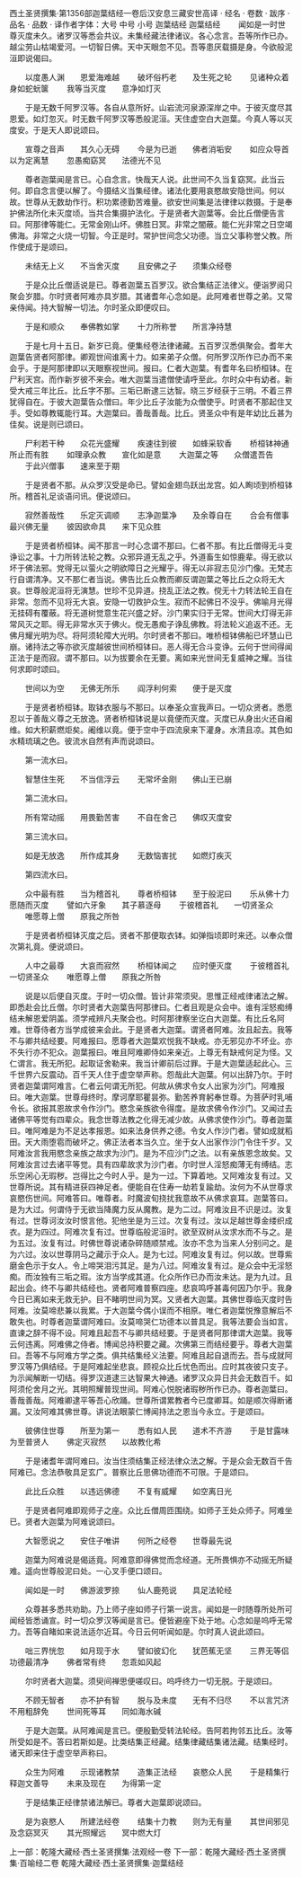 西土圣贤撰集·第1356部迦葉结经一卷后汉安息三藏安世高译
· 经名 · 卷数 · 跋序
· 品名 · 品数 · 译作者字体：大号 中号 小号
迦葉结经
迦葉结经
　　闻如是一时世尊灭度未久。诸罗汉等悉会共议。未集经藏法律诸议。各心念言。吾等所作已办。越尘劳山枯竭爱河。一切智日佛。天中天眼忽不见。吾等患厌载摄是身。今欲般泥洹即说偈曰。

　　以度愚人渊　　恩爱海难越
　　破坏俗朽老　　及生死之轮
　　见诸种众着　　身如蛇蚖箧
　　我等当灭度　　意净如灯灭

　　于是无数千阿罗汉等。各自从意所好。山岩流河泉源深岸之中。于彼灭度尽其恩爱。如灯忽灭。时无数千阿罗汉等悉般泥洹。天住虚空白大迦葉。今真人等以灭度安。于是天人即说颂曰。

　　宣尊之音声　　其久心无碍
　　今是为已逝　　佛者消垢安
　　如应众导首　　以为定离慧
　　忽愚痴窈冥　　法德光不见

　　尊者迦葉闻是言已。心自念言。快哉天人说。此世间不久当复窈冥。此当云何。即自念言便以解了。今摄结义当集经律。诸法化要用哀愍故安隐世间。何以故。世尊从无数劫作行。积功累德勤苦难量。欲安世间集是法律律以救摄。于是奉护佛法所化未灭度顷。当共合集摄护法化。于是贤者大迦葉等。会比丘僧便告言曰。阿那律等能仁。无常金刚山坏。佛胜日冥。非常之闇蔽。能仁光非常之日空竭佛海。非常之火烧一切智。今正是时。常护世间念父功德。当立父事称誉父教。所作使成于是颂曰。

　　未结无上义　　不当舍灭度
　　且安佛之子　　须集众经卷

　　于是众比丘僧适说是已。尊者迦葉五百罗汉。欲合集结正法律义。便诣罗阅只聚会岁腊。尔时贤者阿难亦具岁腊。其诸耆年心念如是。此阿难者世尊之弟。又常亲侍闻。持大智解一切法。尔时圣众即便叹曰。

　　于是和顺众　　奉佛教如掌
　　十力所称誉　　所言净持慧

　　于是七月十五日。新岁已竟。便集经卷法律诸藏。五百罗汉悉俱聚会。耆年大迦葉告贤者阿那律。卿观世间谁离十力。如来弟子众僧。何所罗汉所作已办而不来会乎。于是阿那律即以天眼察视世间。报曰。仁者大迦葉。有耆年名曰桥桓钵。在尸利天宫。而作新岁彼不来会。唯大迦葉当遣僧使请呼至此。尔时众中有幼者。新受大戒三年比丘。比丘字不那。三垢已断逮三达智。晓三岁经获于三明。不着三界犹得自在。于彼大迦葉告众僧曰。年少比丘子汝能为众僧使乎。时贤者不那起住叉手。受如尊教辄能行耳。大迦葉曰。善哉善哉。比丘。贤圣众中有是年幼比丘甚为佳矣。说是则已颂曰。

　　尸利若干种　　众花光盛耀
　　疾速往到彼　　如蜂采软香
　　桥桓钵神通　　所止而有胜
　　如理承众教　　宣化如是意
　　大迦葉之等　　众僧遣吾告
　　于此兴僧事　　速来至于期

　　于是贤者不那。从众罗汉受是命已。譬如金翅鸟跃出龙宫。如人眴顷到桥桓钵所。稽首礼足谈语问讯。便说颂曰。

　　寂然善哉性　　乐定灭调顺
　　志净迦葉净　　及余尊自在
　　合会有僧事　　最兴佛无量
　　彼因欲命具　　来下见众胜

　　于是贤者桥桓钵。闻不那言一时心念谓不那曰。仁者不那。有比丘僧得无斗变诤讼之事。十力所转法轮之教。众邪异道无乱之乎。外道畜生如惊鹿辈。得无欲以坏于佛法邪。党得无以萤火之明欲障日之光耀乎。得无以非寂志见沙门像。无梵志行自谓清净。又不那仁者当说。佛告比丘众教而卿反谓迦葉之等比丘之众将无大哀。世尊般泥洹将无演慧。世珍不见异道。挠乱正法之教。傥无十力转法轮王自在非常。忽而不见将无大哀。安隐一切救护众生。寂而不起佛日不没乎。佛喻月光得无挂碍有覆蔽。将无道树觉意生花兴盛之好。沙门果实归于无常。世间大灯得无非常风灭之耶。得无非常水灭于佛火。傥无愚痴子诤乱佛教。将法轮义追返不还。无佛月耀光明为尽。将阿须轮障大光明。尔时贤者不那曰。唯桥桓钵佛船已坏慧山已崩。诸持法之等亦欲灭度越彼世间桥桓钵曰。恶人得无合斗变诤。云何于世间得闻正法于是而寂。谓不那曰。以为拔要余在无要。离如来光世间无复威神之耀。当往何求即时颂曰。

　　世间以为空　　无佛无所乐
　　阎浮利何索　　便于是灭度

　　于是贤者桥桓钵。取钵衣服与不那曰。以奉圣众宣我声曰。一切众贤者。悉愿忍以于善哉义尊之无放逸。贤者桥桓钵说是以竟便而灭度。灭度已从身出火还自阇维。如大积薪燃炬矣。阇维以竟。便于空中于四流泉来下灌身。水清且凉。其色如水精琉璃之色。彼流水自然有声而说颂曰。

　　第一流水曰。

　　智慧住生死　　不当信浮云
　　无常坏金刚　　佛山王已崩

　　第二流水曰。

　　所有常动摇　　用畏勤苦害
　　不自在舍己　　佛叹灭度安

　　第三流水曰。

　　如是无放逸　　所作成其身
　　无数恼害扰　　如燃灯疾灭

　　第四流水曰。

　　众中最有胜　　当为稽首礼
　　尊者桥桓钵　　至于般泥曰
　　乐从佛十力　　愿随而灭度
　　譬如六牙象　　其子慕逐母
　　于彼稽首礼　　一切贤圣众
　　唯愿尊上僧　　原我之所咎

　　于是贤者桥桓钵灭度之后。贤者不那便取衣钵。如弹指顷即时来还。以奉众僧次第礼竟。便说颂曰。

　　人中之最尊　　大哀而寂然
　　桥桓钵闻之　　应时便灭度
　　于彼稽首礼　　一切贤圣众
　　唯愿尊上僧　　原我之所咎

　　说是以后便自灭度。于时一切众僧。皆计非常须臾。思惟正经戒律诸法之解。即悉赴会比丘僧。尔时贤者大迦葉告阿那律曰。仁者且观是众会中。谁有淫怒痴缚结未解恩爱阴盖。须学戒辨凡夫聚会也。时阿那律察坐讫白大迦葉。有比丘名阿难。世尊侍者方当学成彼来会此。于是贤者大迦葉。谓贤者阿难。汝且起去。我等不与卿共结经要。阿难报曰。愿尊者大迦葉欢悦我不缺戒。亦无邪见亦不坏业。亦不失行亦不犯众。迦葉报曰。唯且阿难卿侍如来亲近。上尊无有缺戒何足为怪。又仁谓言。我无所犯。起取证舍勒来。我当计卿前后过罪。于是大迦葉适起此心。三千世界六反震动。百千天人住于虚空举声称。怨哉此大迦葉。何以出辞乃尔。于时贤者迦葉谓阿难言。仁者云何谓无所犯。何故从佛求令女人出家为沙门。阿难报曰。唯大迦葉。世尊母终时。摩诃摩耶瞿昙弥。勤苦养育躬奉世尊。为菩萨时乳哺令长。欲报其恩故求令作沙门。愍念亲族欲令得度。是故求佛令作沙门。又闻过去诸佛平等觉有四辈众。我念世尊法教之化得无减少故。从佛求使作沙门。尊者迦葉曰。唯阿难是为不足达孝报恩。如来法身供养之德。令女人作沙门者。譬如成就稻田。天大雨堕雹而破坏之。佛正法者本当久立。坐于女人出家作沙门令住千岁。又阿难汝言我用愍念亲族之故求为沙门。是为不应沙门之法。以有亲族恩念故矣。又阿难汝言过去诸平等觉。具有四辈故求为沙门者。尔时世人淫怒痴薄无有缚结。志乐空闲心无瑕秽。岂得比之今时人乎。是为一过。下算着地。又阿难汝复有过。又世尊所说。其有精进获四神足者。便能自在住寿一劫若复踰劫。汝何为不从世尊求哀愍伤世间。阿难答曰。唯尊者。时魔波旬挠扰我意故不从佛求哀耳。迦葉答曰。是为大过。何谓侍于无欲当降魔力反从魔教。是为二过。阿难汝且不识是过。汝复有过。世尊诃汝汝时恨言他。犯他坐是为三过。次复有过。汝以足越世尊金缕织成衣。是为四过。阿难次复有过。世尊临般泥洹时。欲至双树从汝求水而不与之。是为五过。汝复有过。时佛世尊说诸杂碎随顺禁戒。汝亦不念为当来人分别问之。是为六过。汝以世尊阴马之藏示于众人。是为七过。阿难汝复有过。何以故。世尊紫磨金色示于女人。令上啼哭泪污其足。是为八过。阿难汝复有过。是众会中无淫怒痴。而汝独有三垢之瑕。汝方当学成其道。化众所作已办而汝未达。是为九过。且起出会。终不与卿共结经也。贤者阿难普察四座。悲哀鸣呼甚毒何因乃尔乎。我身今日已离如来无救无护。目不睹明世间为冥。又贤者大迦葉。其佛世尊临灭度时告阿难。汝莫啼悲兼以我累。于大迦葉今偶小误而不相原。唯仁者迦葉悦豫意解后不敢失也。时尊者迦葉谓阿难曰。汝莫啼哭仁功德本以普具足。我等法要会当如言。直谏之辞不得不设。阿难且起吾不与卿共结经要。于是贤者阿那律谓大迦葉。我等云何违离。阿难佛之侍者。博闻总持积要之藏。次佛第三而结经要乎。尊者大迦葉曰。吾等不与阿难方学之类。俱共结集经义法要。阿难且起自退而去。吾与成就阿罗汉等乃俱结经。于是阿难起坐悲哀。顾视众比丘忧色而出。应时其夜彼只支子。为示闻解断一切结。得罗汉道逮三达智果大神通。诸罗汉众异日共会无数百千。如阿须伦舍月之光。其明照耀普现世间。阿难心悦脱诸瑕秽所作已办。尊者迦葉曰。善哉善哉。阿难卿逮平等吾心欣踊。世尊所谓累教者今已度卿耳。如是顺次得断诸漏。又汝阿难其佛世尊。讲说法眼蒙仁博闻持法之恩当今永立。于是颂曰。

　　彼佛住世尊　　所至为第一
　　悉有如人民　　道术不齐游
　　于是甘露味　　为至普贤人
　　佛定灭寂然　　以故教化希

　　于是诸耆年谓阿难曰。汝当住须结集正经法律众法之解。于是众会无数百千告阿难已。念法恭敬具足玄广。普察比丘思佛功德而不可限。于是颂曰。

　　此比丘众胜　　以违远佛德
　　不复有威耀　　如空离日光

　　于是贤者阿难即观师子之座。众比丘僧周匝围绕。如师子王处众师子。阿难坐已。贤者大迦葉为阿难说颂曰。

　　大智愿说之　　安住子唯讲
　　何所之经卷　　世尊最先说

　　迦葉为阿难说是偈适竟。阿难意即得佛觉而念经道。无所畏惧亦不动摇无所疑难。遥向世尊般泥曰处。一心叉手便口颂曰。

　　闻如是一时　　佛游波罗捺
　　仙人鹿苑说　　具足法轮经

　　众尊甚多悉共劝助。乃上师子座如师子行第一说言。闻如是一时随尊所处所可闻经皆悉诵宣。时一切众罗汉等闻是言已。便皆避座下处于地。心念如是呜呼无常力。吾等自睹如来说法适尔近耳。今日云何听闻如是。尔时真人说此颂曰。

　　咄三界恍忽　　如月现于水
　　譬如彼幻化　　犹芭蕉无坚
　　三界无等侣　　功德最清净
　　佛者常有终　　忽乖如风起

　　尔时贤者大迦葉。须臾间禅思便嗟叹曰。呜呼终力一切无脱。于是颂曰。

　　不顾无智者　　亦不护有智
　　脱与及未度　　无有不归尽
　　不以言咒济　　不用粗辞免
　　世间死等耳　　同如海水碱

　　于是大迦葉。从阿难闻是言已。便殷勤受转法轮经。告阿若拘邻五比丘。汝等所受如是不。答曰若斯如是。比类结集正经藏。结集律藏结集诸法藏。结集经时。诸天即来住于虚空举声称曰。

　　众生为阿难　　示现诸教禁
　　造集正法经　　哀愍众人民
　　于是精集行　　释迦文善导
　　未来及现在　　为得第一定

　　于是结集正经律禁诸法解已。尊者大迦葉即说颂曰。

　　是为哀愍人　　所建法经卷
　　结集十力教　　则为无有量
　　其世间邪见　　及念窈冥灭
　　其光照耀远　　冥中燃大灯

上一部：乾隆大藏经·西土圣贤撰集·法观经一卷
下一部：乾隆大藏经·西土圣贤撰集·百喻经二卷
乾隆大藏经·西土圣贤撰集·迦葉结经